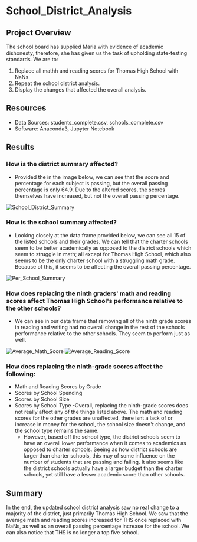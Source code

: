 # School_District_Analysis

## Project Overview
The school board has supplied Maria with evidence of academic dishonesty, therefore, she has given us the task of upholding state-testing standards. We are to:
  1. Replace all mathh and reading scores for Thomas High School with NaNs.
  2. Repeat the school district analysis.
  3. Display the changes that affected the overall analysis.

## Resources
- Data Sources: students_complete.csv, schools_complete.csv
- Software: Anaconda3, Jupyter Notebook

## Results
### How is the district summary affected?
- Provided the in the image below, we can see that the score and percentage for each subject is passing, but the overall passing percentage is only 64.9. Due to the altered scores, the scores themselves have increased, but not the overall passing percentage.

![School_District_Summary](https://user-images.githubusercontent.com/110737061/189000780-5e01ed93-6ba6-4941-9532-2a8ddf095292.png)

### How is the school summary affected?
- Looking closely at the data frame provided below, we can see all 15 of the listed schools and their grades. We can tell  that the charter schools seem to be better academically as opposed to the district schools which seem to struggle in math; all except for Thomas High School, which also seems to be the only charter school with a struggling math grade. Because of this, it seems to be affecting the overall passing percentage.
    
![Per_School_Summary](https://user-images.githubusercontent.com/110737061/189002569-45247ed0-2ff2-4428-98e0-b355195347cf.png)

### How does replacing the ninth graders' math and reading scores affect Thomas High School's performance relative to the other schools?
- We can see in our data frame that removing all of the ninth grade scores in reading and writing had no overall change in the rest of the schools performance relative to the other schools. They seem to perform just as well.

![Average_Math_Score](https://user-images.githubusercontent.com/110737061/189005755-884783a7-0d64-43bb-9bbd-5289b633720b.png)
![Average_Reading_Score](https://user-images.githubusercontent.com/110737061/189005635-06ccc4b9-464e-4dbc-9105-f461b018c05f.png)

### How does replacing the ninth-grade scores affect the following:
- Math and Reading Scores by Grade
- Scores by School Spending
- Scores by School Size
- Scores by School Type
  -Overall, replacing the ninth-grade scores does not really affect any of the things listed above. The math and reading scores for the other grades are unaffected, there isnt a lack of or increase in money for the school, the school size doesn't change, and the school type remains the same.
  - However, based off the school type, the district schools seem to have an overall lower performance when it comes to academics as opposed to charter schools. Seeing as how district schools are larger than charter schools, this may of some influence on the number of students that are passing and failing. It also seems like the district schools actually have a larger budget than the charter schools, yet still have a lesser academic score than other schools.

## Summary
In the end, the updated school district analysis saw no real change to a majority of the district, just primarily Thomas High School. We saw that the average math and reading scores increased for THS once replaced with NaNs, as well as an overall passing percentage increase for the school. We can also notice that THS is no longer a top five school.
